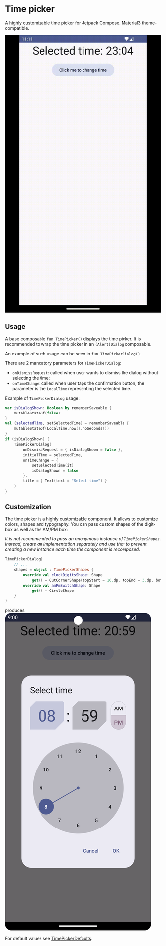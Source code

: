 # Time picker

A highly customizable time picker for Jetpack Compose. Material3 theme-compatible.

![demo-video](resources/time-picker-demo.gif)

## Usage

A base composable `fun TimePicker()` displays the time picker. It is recommended to wrap the time picker in an `(Alert)Dialog` composable.

An example of such usage can be seen in `fun TimePickerDialog()`.

There are 2 mandatory parameters for `TimePickerDialog`:

- `onDismissRequest`: called when user wants to dismiss the dialog without selecting the time;
- `onTimeChange`: called when user taps the confirmation button, the parameter is the `LocalTime` representing the selected time.

Example of `TimePickerDialog` usage:
    
```kotlin
var isDialogShown: Boolean by rememberSaveable {
    mutableStateOf(false)
}
val (selectedTime, setSelectedTime) = rememberSaveable {
    mutableStateOf(LocalTime.now().noSeconds())
}
if (isDialogShown) {
    TimePickerDialog(
        onDismissRequest = { isDialogShown = false },
        initialTime = selectedTime,
        onTimeChange = {
            setSelectedTime(it)
            isDialogShown = false
        },
        title = { Text(text = "Select time") }
    )
}
```

## Customization
The time picker is a highly customizable component. It allows to customize colors, shapes and typography.
You can pass custom shapes of the digit-box as well as the AM/PM box:

_It is not recommended to pass an anonymous instance of `TimePickerShapes`. Instead, create an implementation separately and use that to prevent creating a new instance each time the component is recomposed._

```kotlin
TimePickerDialog(
    // ...
    shapes = object : TimePickerShapes {
        override val clockDigitsShape: Shape
            get() = CutCornerShape(topStart = 16.dp, topEnd = 3.dp, bottomStart = 0.dp, bottomEnd = 24.dp)
        override val amPmSwitchShape: Shape
            get() = CircleShape
    }
)
```
produces
![custom-shapes](resources/time-picker-day-custom-shapes.png)

For default values see [TimePickerDefaults](../../datetimepickers/src/main/java/com/marosseleng/compose/material3/datetimepickers/time/domain/TimePickerDefaults.kt).